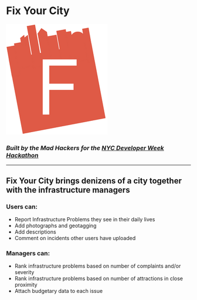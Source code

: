# Fix Your City
![Fix Your City Logo](./app/assets/images/favicon.ico)
### *Built by the Mad Hackers for the [NYC Developer Week Hackathon](http://www.developerweek.com/NYC/hackathon/)*
___
## Fix Your City brings denizens of a city together with the infrastructure managers
### Users can:
* Report Infrastructure Problems they see in their daily lives
* Add photographs and geotagging
* Add descriptions
* Comment on incidents other users have uploaded

### Managers can:
* Rank infrastructure problems based on number of complaints and/or severity
* Rank infrastructure problems based on number of attractions in close proximity
* Attach budgetary data to each issue
